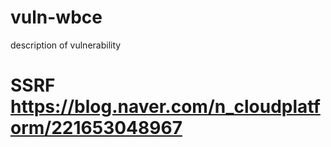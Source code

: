 # vuln-wbce
description of vulnerability

# SSRF https://blog.naver.com/n_cloudplatform/221653048967
